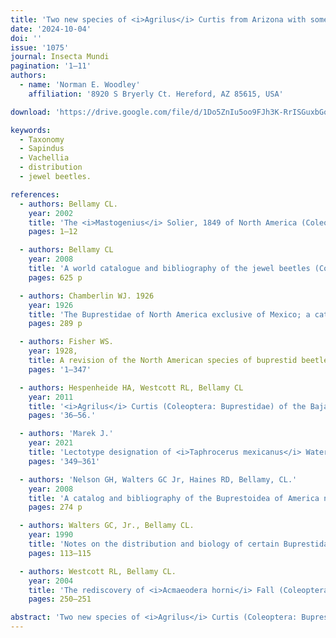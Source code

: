 ```yaml
---
title: 'Two new species of <i>Agrilus</i> Curtis from Arizona with some new distributional and host records of buprestids from the southwest USA (Coleoptera: Buprestidae)'
date: '2024-10-04'
doi: ''
issue: '1075'
journal: Insecta Mundi
pagination: '1–11'
authors:
  - name: 'Norman E. Woodley'
    affiliation: '8920 S Bryerly Ct. Hereford, AZ 85615, USA'

download: 'https://drive.google.com/file/d/1Do5ZnIu5oo9FJh3K-RrISGuxbGoHbeV2/view?usp=sharing'

keywords:
  - Taxonomy
  - Sapindus
  - Vachellia
  - distribution
  - jewel beetles.

references:
  - authors: Bellamy CL.
    year: 2002
    title: 'The <i>Mastogenius</i> Solier, 1849 of North America (Coleoptera: Buprestidae: Polycestinae: Haplostethini). Zootaxa 110'
    pages: 1–12

  - authors: Bellamy CL
    year: 2008
    title: 'A world catalogue and bibliography of the jewel beetles (Coleoptera: Buprestoidea). Volume 1. Introduction; fossil taxa; Schizopodidae; Buprestidae: Julodinae—Chrysochroinae: Poecilonotini. Pensoft Series Faunistica No. 76. Pensoft Publishers; Sofia, Bulgaria and Moscow, Russia.'
    pages: 625 p

  - authors: Chamberlin WJ. 1926
    year: 1926
    title: 'The Buprestidae of North America exclusive of Mexico; a catalogue including synonymy, bibliogra-phy, distribution, type locality and hosts of each species. Published by the author; Corvallis, OR.'
    pages: 289 p

  - authors: Fisher WS.
    year: 1928,
    title: A revision of the North American species of buprestid beetles belonging to the genus <i>Agrilus</i>. United States National Museum Bulletin 145
    pages: '1–347'

  - authors: Hespenheide HA, Westcott RL, Bellamy CL
    year: 2011
    title: '<i>Agrilus</i> Curtis (Coleoptera: Buprestidae) of the Baja California penin-sula, México. Zootaxa 2805'
    pages: '36–56.'

  - authors: 'Marek J.'
    year: 2021
    title: 'Lectotype designation of <i>Taphrocerus mexicanus</i> Waterhouse, 1889 (Coleoptera: Buprestidae: Agrilinae) with description of a new species comming [sic] from the type-serie [sic]. Studies and Reports Taxonomical Series. 17(2)'
    pages: '349–361'

  - authors: 'Nelson GH, Walters GC Jr, Haines RD, Bellamy, CL.'
    year: 2008
    title: 'A catalog and bibliography of the Buprestoidea of America north of Mexico. The Coleopterists Society; North Potomac, MD.'
    pages: 274 p

  - authors: Walters GC, Jr., Bellamy CL.
    year: 1990
    title: 'Notes on the distribution and biology of certain Buprestidae (Coleoptera): Part IV. The Coleopterists Bulletin 44(1)'
    pages: 113–115

  - authors: Westcott RL, Bellamy CL.
    year: 2004
    title: 'The rediscovery of <i>Acmaeodera horni</i> Fall (Coleoptera: Buprestidae). The Pan-Pacific Ento-mologist 79(3/4)'
    pages: 250–251

abstract: 'Two new species of <i>Agrilus</i> Curtis (Coleoptera: Buprestidae), <i>A. botzi</i> Woodley, <b>new species</b> and <i>A. vachellia</i> Woodley <b>new species</b>, both from southeastern Arizona, are described. <i>Agrilus barri</i> Hespenheide and Westcott and <i>Taphrocerus leoni</i> Dugès are recorded from Arizona and represent new U.S. records. Sixteen new state distributional records are presented, along with a few other significant records.'
---
```

